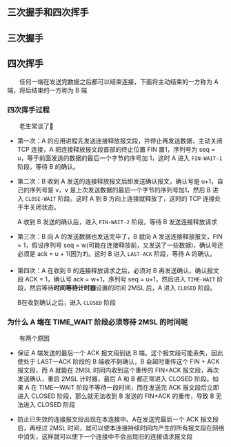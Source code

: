 ## 三次握手和四次挥手

## 三次握手

## 四次挥手

&emsp;&emsp;任何一端在发送完数据之后都可以结束连接，下面将主动结束的一方称为 A 端，将后结束的一方称为 B 端

### 四次挥手过程

&emsp;&emsp;老生常谈了💂‍

- 第一次：A 的应用进程先发送连接释放报文段，并停止再发送数据，主动关闭 TCP 连接，A 把连接释放报文段首部的终止位置 FIN 置1，序列号为 seq = u，等于前面发送的数据的最后一个字节的序号加 1，这时 A 进入 `FIN-WAIT-1` 阶段，等待 B 的确认。

- 第二次：B 收到 A 发送的连接释放报文后即发送确认报文，确认号是 u+1，自己的序列号是 v，v 是上次发送数据的最后一个字节的序列号加1，然后 B 进入 `CLOSE-WAIT` 阶段。这时 A 到 B 方向上连接就释放了，这时的 TCP 连接处于半关闭状态。  

    A 收到 B 发送的确认后，进入 `FIN-WAIT-2` 阶段，等待 B 发送连接释放请求

- 第三次：B 向 A 的发送数据也发送完毕了，B 就向 A 发送连接释放报文，FIN = 1，假设序列号 seq = w(可能在连接释放前，又发送了一些数据)，确认号还必须是 ack = u + 1(因为❓)。这时 B 进入 `LAST-ACK` 阶段，等待 A 的确认。

- 第四次：A 在收到 B 的连接释放请求之后，必须对 B 再发送确认，确认报文段 ACK = 1，确认号 ack = w+1，序列号 seq = u+1，然后进入 `TIME-WAIT` 阶段，然后等待**时间等待计时器**设置的时间 2MSL 后，A 进入 `CLOSED` 阶段。  

    B在收到确认之后，进入 `CLOSED` 阶段

### 为什么 A 端在 TIME_WAIT 阶段必须等待 2MSL 的时间呢

&emsp;&emsp;有两个原因

- 保证 A 端发送的最后一个 ACK 报文段到达 B 端。这个报文段可能丢失，因此使处于 LAST—ACK 阶段的 B 端收不到确认，B 会超时重传这个 FIN + ACK 报文段，而 A 就能在 2MSL 时间内收到这个重传的 FIN+ACK 报文段，再次发送确认，重启 2MSL 计时器，最后 A 和 B 都正常进入 CLOSED 阶段。如果 A 在 TIME—WAIT 阶段不等待一段时间，而在发送完 ACK 报文段后立即进入 CLOSED 阶段，那么就无法收到 B 发送的 FIN+ACK 的重传，导致 B 无法进入 CLOSED 阶段

- 防止已失效的连接报文段出现在本连接中。A在发送完最后一个 ACK 报文段后，再经过 2MSL 时间，就可以使本连接持续时间内产生的所有报文段在网络中消失，这样就可以使下一个连接中不会出现旧的连接请求报文段
